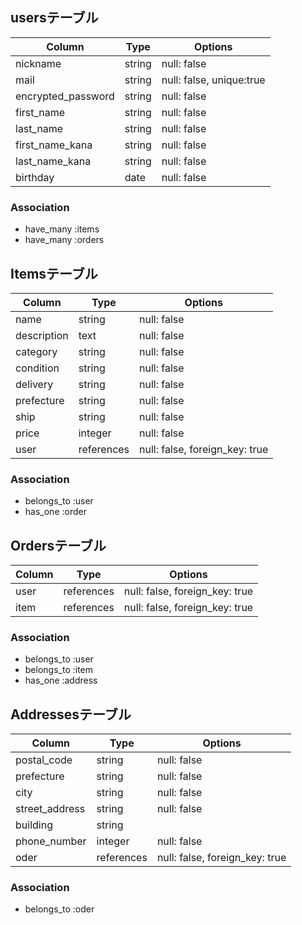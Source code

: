 ## usersテーブル

| Column             | Type   | Options     |
| ------------------ | ------ | ----------- |
| nickname           | string | null: false |
| mail               | string | null: false, unique:true |
| encrypted_password | string | null: false |
| first_name         | string | null: false |
| last_name          | string | null: false |
| first_name_kana    | string | null: false |
| last_name_kana     | string | null: false |
| birthday           | date   | null: false |

### Association
- have_many :items
- have_many :orders


## Itemsテーブル

| Column      | Type       | Options     |
| ----------- | ---------- | ----------- |
| name        | string     | null: false |
| description | text       | null: false |
| category    | string     | null: false |
| condition   | string     | null: false |
| delivery    | string     | null: false |
| prefecture  | string     | null: false |
| ship        | string     | null: false |
| price       | integer    | null: false |
| user        | references | null: false, foreign_key: true |


### Association
- belongs_to :user
- has_one :order


## Ordersテーブル

| Column       | Type       | Options     |
| ------------ | ---------- | ----------- |
| user         | references | null: false, foreign_key: true |
| item         | references | null: false, foreign_key: true |

### Association
- belongs_to :user
- belongs_to :item
- has_one :address

## Addressesテーブル

| Column         | Type       | Options     |
| -------------- | ---------- | ----------- |
| postal_code    | string     | null: false |
| prefecture     | string     | null: false |
| city           | string     | null: false |
| street_address | string     | null: false |
| building       | string     |
| phone_number   | integer    | null: false |
| oder           | references | null: false, foreign_key: true |

### Association
- belongs_to :oder